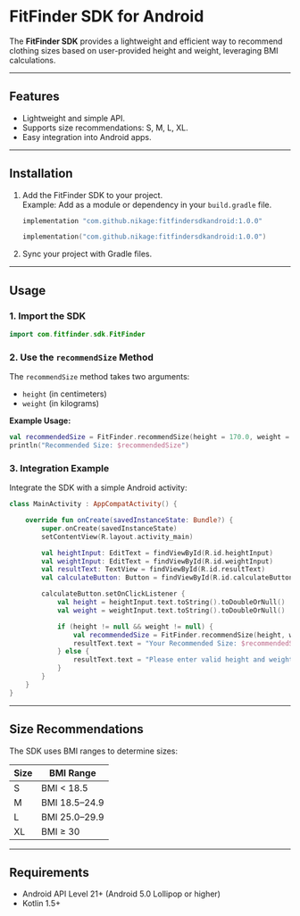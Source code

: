 
# FitFinder SDK for Android

The **FitFinder SDK** provides a lightweight and efficient way to recommend clothing sizes based on user-provided height and weight, leveraging BMI calculations.

---

## Features

- Lightweight and simple API.
- Supports size recommendations: S, M, L, XL.
- Easy integration into Android apps.

---

## Installation

1. Add the FitFinder SDK to your project.  
   Example: Add as a module or dependency in your `build.gradle` file.

   ```gradle
   implementation "com.github.nikage:fitfindersdkandroid:1.0.0"
   ```
   
   ```kotlin
   implementation("com.github.nikage:fitfindersdkandroid:1.0.0")
   ```
   


2. Sync your project with Gradle files.

---

## Usage

### 1. Import the SDK

```kotlin
import com.fitfinder.sdk.FitFinder
```

### 2. Use the `recommendSize` Method

The `recommendSize` method takes two arguments:
- `height` (in centimeters)
- `weight` (in kilograms)

**Example Usage:**

```kotlin
val recommendedSize = FitFinder.recommendSize(height = 170.0, weight = 70.0)
println("Recommended Size: $recommendedSize")
```

### 3. Integration Example

Integrate the SDK with a simple Android activity:

```kotlin
class MainActivity : AppCompatActivity() {

    override fun onCreate(savedInstanceState: Bundle?) {
        super.onCreate(savedInstanceState)
        setContentView(R.layout.activity_main)

        val heightInput: EditText = findViewById(R.id.heightInput)
        val weightInput: EditText = findViewById(R.id.weightInput)
        val resultText: TextView = findViewById(R.id.resultText)
        val calculateButton: Button = findViewById(R.id.calculateButton)

        calculateButton.setOnClickListener {
            val height = heightInput.text.toString().toDoubleOrNull()
            val weight = weightInput.text.toString().toDoubleOrNull()

            if (height != null && weight != null) {
                val recommendedSize = FitFinder.recommendSize(height, weight)
                resultText.text = "Your Recommended Size: $recommendedSize"
            } else {
                resultText.text = "Please enter valid height and weight!"
            }
        }
    }
}
```

---

## Size Recommendations

The SDK uses BMI ranges to determine sizes:

| **Size** | **BMI Range**           |
|----------|--------------------------|
| S        | BMI < 18.5              |
| M        | BMI 18.5–24.9           |
| L        | BMI 25.0–29.9           |
| XL       | BMI ≥ 30                |

---

## Requirements

- Android API Level 21+ (Android 5.0 Lollipop or higher)
- Kotlin 1.5+

